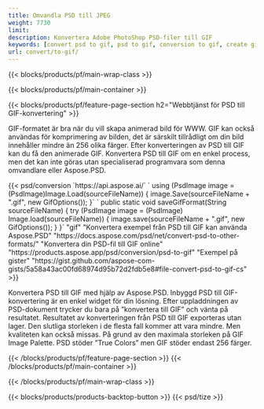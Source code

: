 ```yaml
---
title: Omvandla PSD till JPEG
weight: 7730
limit: 
description: Konvertera Adobe PhotoShop PSD-filer till GIF
keywords: [convert psd to gif, psd to gif, conversion to gif, create gif from psd, print psd as gif]
url: convert/to-gif/
---
```


{{< blocks/products/pf/main-wrap-class >}}

{{< blocks/products/pf/main-container >}}

{{< blocks/products/pf/feature-page-section h2="Webbtjänst för PSD till GIF-konvertering" >}}
<p>GIF-formatet är bra när du vill skapa animerad bild för WWW. GIF kan också användas för komprimering av bilden, det är särskilt tillrådligt om din bild innehåller mindre än 256 olika färger. Efter konverteringen av PSD till GIF kan du få den animerade GIF. Konvertera PSD till GIF om en enkel process, men det kan inte göras utan specialiserad programvara som denna omvandlare eller Aspose.PSD.</p>
{{< psd/conversion `https://api.aspose.ai/` 
`    using (PsdImage image = (PsdImage)Image.Load(sourceFileName))
    {
        image.Save(sourceFileName + ".gif",  new GifOptions());
    }` 
	`    public static void saveGifFormat(String sourceFileName) {
        try (PsdImage image = (PsdImage) Image.load(sourceFileName)) {
            image.save(sourceFileName + ".gif", new GifOptions());
        }
    }` 
"gif" 
"Konvertera exempel från PSD till GIF kan använda Aspose.PSD"  "https://docs.aspose.com/psd/net/convert-psd-to-other-formats/" 
"Konvertera din PSD-fil till GIF online" "https://products.aspose.app/psd/conversion/psd-to-gif" 
"Exempel på gister" "https://gist.github.com/aspose-com-gists/5a58a43ac00fd68974d95b72d2fdb5e8#file-convert-psd-to-gif-cs" >}}
<p>Konvertera PSD till GIF med hjälp av Aspose.PSD. Inbyggd PSD till GIF-konvertering är en enkel widget för din lösning. Efter uppladdningen av PSD-dokument trycker du bara på ”konvertera till GIF” och vänta på resultatet. Resultatet av konverteringen från PSD till GIF exporteras utan lager. Den slutliga storleken i de flesta fall kommer att vara mindre. Men kvaliteten kan också missas. På grund av den maximala storleken på GIF Image Palette. PSD stöder ”True Colors” men GIF stöder endast 256 färger. </p>
{{< /blocks/products/pf/feature-page-section >}}
{{< /blocks/products/pf/main-container >}}


{{< /blocks/products/pf/main-wrap-class >}}

{{< blocks/products/products-backtop-button >}}
{{< psd/tize >}}
